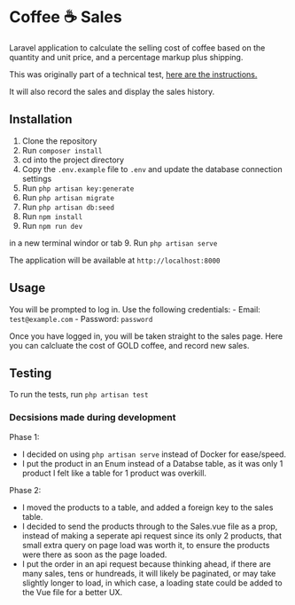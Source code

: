 # Coffee ☕️ Sales

Laravel application to calculate the selling cost of coffee based on the quantity and unit price, and a percentage markup plus shipping. 

This was originally part of a technical test, [here are the instructions.](https://github.com/johnhalsey/coffee-sales/blob/main/Laravel%20Tech%20Task%20v1.0.pdf)

It will also record the sales and display the sales history.

## Installation

1. Clone the repository
2. Run `composer install`
3. cd into the project directory
4. Copy the `.env.example` file to `.env` and update the database connection settings
5. Run `php artisan key:generate`
6. Run `php artisan migrate`
7. Run `php artisan db:seed`
8. Run `npm install`
9. Run `npm run dev`

in a new terminal windor or tab
9. Run `php artisan serve`

The application will be available at `http://localhost:8000`

## Usage

You will be prompted to log in. Use the following credentials:
    - Email: `test@example.com`
    - Password: `password`

Once you have logged in, you will be taken straight to the sales page.
Here you can calcluate the cost of GOLD coffee, and record new sales.

## Testing

To run the tests, run `php artisan test`

### Decsisions made during development

Phase 1:
- I decided on using `php artisan serve` instead of Docker for ease/speed.
- I put the product in an Enum instead of a Databse table, as it was only 1 product I felt like a table for 1 product was overkill.

Phase 2:
- I moved the products to a table, and added a foreign key to the sales table.
- I decided to send the products through to the Sales.vue file as a prop, instead of making a seperate api request since its only 2 products, that small extra query on page load was worth it, to ensure the products were there as soon as the page loaded.
- I put the order in an api request because thinking ahead, if there are many sales, tens or hundreads, it will likely be paginated, or may take slightly longer to load, in which case, a loading state could be added to the Vue file for a better UX.


